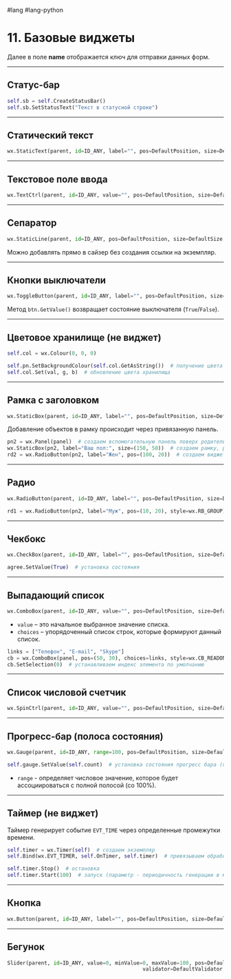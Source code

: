 #lang #lang-python 

# 11. Базовые виджеты

Далее в поле **name** отображается ключ для отправки данных форм.

---

## Статус-бар

```python
self.sb = self.CreateStatusBar()
self.sb.SetStatusText("Текст в статусной строке")
```

---

## Статический текст

```python
wx.StaticText(parent, id=ID_ANY, label="", pos=DefaultPosition, size=DefaultSize, style=0, name=StaticTextNameStr)
```

---

## Текстовое поле ввода

```python
wx.TextCtrl(parent, id=ID_ANY, value="", pos=DefaultPosition, size=DefaultSize, style=0, validator=DefaultValidator, name=TextCtrlNameStr)
```

---

## Сепаратор

```python
wx.StaticLine(parent, id=ID_ANY, pos=DefaultPosition, size=DefaultSize, style=LI_HORIZONTAL, name=StaticLineNameStr)
```

Можно добавлять прямо в сайзер без создания ссылки на экземпляр.

---

## Кнопки выключатели

```python
wx.ToggleButton(parent, id=ID_ANY, label="", pos=DefaultPosition, size=DefaultSize, style=0, val=DefaultValidator, name=CheckBoxNameStr)
```

Метод `btn.GetValue()` возвращает состояние выключателя (`True`/`False`).

---

## Цветовое хранилище (не виджет)

```python
self.col = wx.Colour(0, 0, 0)

self.pn.SetBackgroundColour(self.col.GetAsString())  # получение цвета из хранилища для задания фона
self.col.Set(val, g, b)  # обновление цвета хранилища
```

---

## Рамка с заголовком

```python
wx.StaticBox(parent, id=ID_ANY, label="", pos=DefaultPosition, size=DefaultSize, style=0, name=StaticBoxNameStr)
```

Добавление объектов в рамку происходит через привязанную панель.

```python
pn2 = wx.Panel(panel)  # создаем вспомогательную панель поверх родительской
wx.StaticBox(pn2, label="Ваш пол:", size=(150, 50))  # создаем рамку, располагаем ее на вспомогательной панели
rd2 = wx.RadioButton(pn2, label="Жен", pos=(100, 20))  # создаем виджет на вспомогательной панели (тем самым он попадает в рамку)
```

---

## Радио

```python
wx.RadioButton(parent, id=ID_ANY, label="", pos=DefaultPosition, size=DefaultSize, style=0, validator=DefaultValidator, name=RadioButtonNameStr)
```

```python
rd1 = wx.RadioButton(pn2, label="Муж", pos=(10, 20), style=wx.RB_GROUP)  # через флаг RB_GROUP можно указать с какой радио кнопки начинается группа.
```

---

## Чекбокс

```python
wx.CheckBox(parent, id=ID_ANY, label="", pos=DefaultPosition, size=DefaultSize, style=0, validator=DefaultValidator, name=CheckBoxNameStr)
```

```python
agree.SetValue(True)  # установка состояния
```

---

## Выпадающий список

```python
wx.ComboBox(parent, id=ID_ANY, value="", pos=DefaultPosition, size=DefaultSize, choices=[], style=0, validator=DefaultValidator, name=ComboBoxNameStr)
```

- `value` – это начальное выбранное значение списка.
- `choices` – упорядоченный список строк, которые формируют данный список.

```python
links = ["Телефон", "E-mail", "Skype"]
cb = wx.ComboBox(panel, pos=(50, 30), choices=links, style=wx.CB_READONLY)  # CB_READONLY - только чтение, без набора с клавиатуры
cb.SetSelection(0)  # устанавливаем индекс элемента по умолчанию
```

---

## Список числовой счетчик

```python
wx.SpinCtrl(parent, id=ID_ANY, value="", pos=DefaultPosition, size=DefaultSize, style=SP_ARROW_KEYS, min=0, max=100, initial=0, name="wxSpinCtrl")
```

---

## Прогресс-бар (полоса состояния)

```python
wx.Gauge(parent, id=ID_ANY, range=100, pos=DefaultPosition, size=DefaultSize, style=GA_HORIZONTAL, validator=DefaultValidator, name=GaugeNameStr)
```

```python
self.gauge.SetValue(self.count)  # установка состояния прогресс бара (параметр - числовое значение в пределах диапазона range)
```

- `range` - определяет числовое значение, которое будет ассоциироваться с полной полосой (со 100%).

---

## Таймер (не виджет)

Таймер генерирует событие `EVT_TIME` через определенные промежутки времени.

```python
self.timer = wx.Timer(self)  # создаем экземпляр
self.Bind(wx.EVT_TIMER, self.OnTimer, self.timer)  # привязываем обработчик к генерируемому событию

self.timer.Stop()  # остановка
self.timer.Start(100)  # запуск (параметр - периодичность генерации в мс.)
```

---

## Кнопка

```python
wx.Button(parent, id=ID_ANY, label="", pos=DefaultPosition, size=DefaultSize, style=0, validator=DefaultValidator, name=ButtonNameStr)
```

---

## Бегунок

```python
Slider(parent, id=ID_ANY, value=0, minValue=0, maxValue=100, pos=DefaultPosition, size=DefaultSize, style=SL_HORIZONTAL, 
                                            validator=DefaultValidator, name=SliderNameStr)
```
